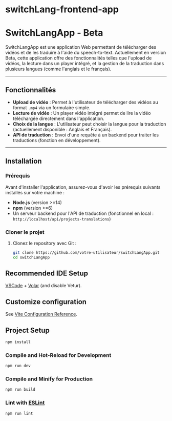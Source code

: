 #  switchLang-frontend-app

# SwitchLangApp - Beta

SwitchLangApp est une application Web permettant de télécharger des vidéos et de les traduire à l'aide du speech-to-text. Actuellement en version Beta, cette application offre des fonctionnalités telles que l'upload de vidéos, la lecture dans un player intégré, et la gestion de la traduction dans plusieurs langues (comme l'anglais et le français).

---

## Fonctionnalités

- **Upload de vidéo** : Permet à l'utilisateur de télécharger des vidéos au format `.mp4` via un formulaire simple.
- **Lecture de vidéo** : Un player vidéo intégré permet de lire la vidéo téléchargée directement dans l'application.
- **Choix de la langue** : L'utilisateur peut choisir la langue pour la traduction (actuellement disponible : Anglais et Français).
- **API de traduction** : Envoi d'une requête à un backend pour traiter les traductions (fonction en développement).

---

## Installation

### Prérequis

Avant d'installer l'application, assurez-vous d'avoir les prérequis suivants installés sur votre machine :
- **Node.js** (version >=14)
- **npm** (version >=6)
- Un serveur backend pour l'API de traduction (fonctionnel en local : `http://localhost/api/projects-translations`)

### Cloner le projet

1. Clonez le repository avec Git :
   ```bash
   git clone https://github.com/votre-utilisateur/switchLangApp.git
   cd switchLangApp


## Recommended IDE Setup

[VSCode](https://code.visualstudio.com/) + [Volar](https://marketplace.visualstudio.com/items?itemName=Vue.volar) (and disable Vetur).

## Customize configuration

See [Vite Configuration Reference](https://vite.dev/config/).

## Project Setup

```sh
npm install
```

### Compile and Hot-Reload for Development

```sh
npm run dev
```

### Compile and Minify for Production

```sh
npm run build
```

### Lint with [ESLint](https://eslint.org/)

```sh
npm run lint
```

